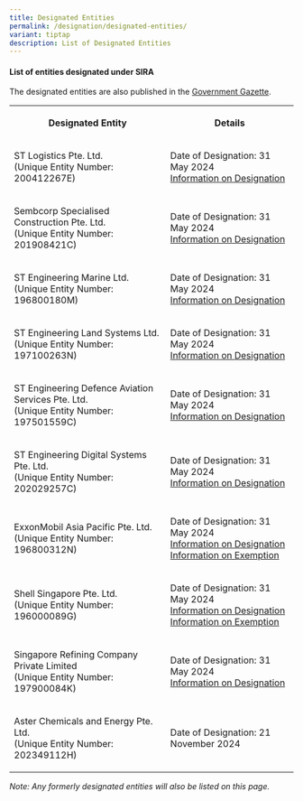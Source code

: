 ```yaml
---
title: Designated Entities
permalink: /designation/designated-entities/
variant: tiptap
description: List of Designated Entities
---
```

<h4><strong>List of entities designated under SIRA</strong></h4>
<p>The designated entities are also published in the <a href="https://www.egazette.gov.sg/" rel="noopener noreferrer nofollow" target="_blank">Government Gazette</a>.</p>
<table style="minWidth: 50px">
<colgroup>
<col>
<col>
</colgroup>
<tbody>
<tr>
<th rowspan="1" colspan="1">
<p>Designated Entity</p>
</th>
<th rowspan="1" colspan="1">
<p>Details</p>
</th>
</tr>
<tr>
<td rowspan="1" colspan="1">
<p>ST Logistics Pte. Ltd.
<br>(Unique Entity Number: 200412267E)</p>
</td>
<td rowspan="1" colspan="1">
<p>Date of Designation: 31 May 2024
<br><a href="https://assets.egazette.gov.sg/2024/Government%20Gazette/Notices%20under%20other%20Acts/1731.pdf" rel="noopener noreferrer nofollow" target="_blank">Information on Designation</a>
</p>
</td>
</tr>
<tr>
<td rowspan="1" colspan="1">
<p>Sembcorp Specialised Construction Pte. Ltd.
<br>(Unique Entity Number: 201908421C)</p>
</td>
<td rowspan="1" colspan="1">
<p>Date of Designation: 31 May 2024
<br><a href="https://assets.egazette.gov.sg/2024/Government%20Gazette/Notices%20under%20other%20Acts/1731.pdf" rel="noopener noreferrer nofollow" target="_blank">Information on Designation</a>
</p>
</td>
</tr>
<tr>
<td rowspan="1" colspan="1">
<p>ST Engineering Marine Ltd.
<br>(Unique Entity Number: 196800180M)</p>
</td>
<td rowspan="1" colspan="1">
<p>Date of Designation: 31 May 2024
<br><a href="https://assets.egazette.gov.sg/2024/Government%20Gazette/Notices%20under%20other%20Acts/1731.pdf" rel="noopener noreferrer nofollow" target="_blank">Information on Designation</a>
</p>
</td>
</tr>
<tr>
<td rowspan="1" colspan="1">
<p>ST Engineering Land Systems Ltd.
<br>(Unique Entity Number: 197100263N)</p>
</td>
<td rowspan="1" colspan="1">
<p>Date of Designation: 31 May 2024
<br><a href="https://assets.egazette.gov.sg/2024/Government%20Gazette/Notices%20under%20other%20Acts/1731.pdf" rel="noopener noreferrer nofollow" target="_blank">Information on Designation</a>
</p>
</td>
</tr>
<tr>
<td rowspan="1" colspan="1">
<p>ST Engineering Defence Aviation Services Pte. Ltd.
<br>(Unique Entity Number: 197501559C)</p>
</td>
<td rowspan="1" colspan="1">
<p>Date of Designation: 31 May 2024
<br><a href="https://assets.egazette.gov.sg/2024/Government%20Gazette/Notices%20under%20other%20Acts/1731.pdf" rel="noopener noreferrer nofollow" target="_blank">Information on Designation</a>
</p>
</td>
</tr>
<tr>
<td rowspan="1" colspan="1">
<p>ST Engineering Digital Systems Pte. Ltd.
<br>(Unique Entity Number: 202029257C)</p>
</td>
<td rowspan="1" colspan="1">
<p>Date of Designation: 31 May 2024
<br><a href="https://assets.egazette.gov.sg/2024/Government%20Gazette/Notices%20under%20other%20Acts/1731.pdf" rel="noopener noreferrer nofollow" target="_blank">Information on Designation</a>
</p>
</td>
</tr>
<tr>
<td rowspan="1" colspan="1">
<p>ExxonMobil Asia Pacific Pte. Ltd.
<br>(Unique Entity Number: 196800312N)</p>
</td>
<td rowspan="1" colspan="1">
<p>Date of Designation: 31 May 2024
<br><a href="https://assets.egazette.gov.sg/2024/Government%20Gazette/Notices%20under%20other%20Acts/1731.pdf" rel="noopener noreferrer nofollow" target="_blank">Information on Designation</a>
<br><a href="https://assets.egazette.gov.sg/2024/Legislative%20Supplements/Subsidiary%20Legislation%20Supplement/468.pdf" rel="noopener noreferrer nofollow" target="_blank">Information on Exemption</a>
</p>
</td>
</tr>
<tr>
<td rowspan="1" colspan="1">
<p>Shell Singapore Pte. Ltd.
<br>(Unique Entity Number: 196000089G)</p>
</td>
<td rowspan="1" colspan="1">
<p>Date of Designation: 31 May 2024
<br><a href="https://assets.egazette.gov.sg/2024/Government%20Gazette/Notices%20under%20other%20Acts/1731.pdf" rel="noopener noreferrer nofollow" target="_blank">Information on Designation</a>
<br><a href="https://assets.egazette.gov.sg/2024/Legislative%20Supplements/Subsidiary%20Legislation%20Supplement/469.pdf" rel="noopener noreferrer nofollow" target="_blank">Information on Exemption</a>
</p>
</td>
</tr>
<tr>
<td rowspan="1" colspan="1">
<p>Singapore Refining Company Private Limited
<br>(Unique Entity Number: 197900084K)</p>
</td>
<td rowspan="1" colspan="1">
<p>Date of Designation: 31 May 2024
<br><a href="https://assets.egazette.gov.sg/2024/Government%20Gazette/Notices%20under%20other%20Acts/1731.pdf" rel="noopener noreferrer nofollow" target="_blank">Information on Designation</a>
</p>
</td>
</tr>
<tr>
<td rowspan="1" colspan="1">
<p>Aster Chemicals and Energy Pte. Ltd.
<br>(Unique Entity Number: 202349112H)</p>
</td>
<td rowspan="1" colspan="1">
<p>Date of Designation: 21 November 2024</p>
</td>
</tr>
</tbody>
</table>
<p><em>Note: Any formerly designated entities will also be listed on this page.</em>
</p>